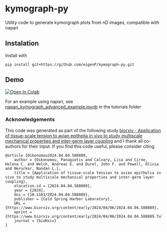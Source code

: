 # kymograph-py
Utility code to generate kymorgraph plots from nD images, compatible with napari



## Instalation

Install with

```
pip install git+https://github.com/eigenP/kymograph-py.git
```

## Demo

[![Open In Colab](https://colab.research.google.com/assets/colab-badge.svg)](https://colab.research.google.com/github/eigenP/kymograph-py/blob/main/tutorials/colab_test_kymograph_py.ipynb)


For an example using napari, see [napari_kymograph_advanced_example.ipynb](https://github.com/eigenP/kymograph-py/blob/main/tutorials/napari_kymograph_advanced_example.ipynb) in the tutorials folder



### Acknowledgements

This code was generated as part of the following study [biorxiv - Application of tissue-scale tension to avian epithelia in vivo to study multiscale mechanical properties and inter-germ layer coupling](https://www.biorxiv.org/content/10.1101/2024.04.04.588089v1) and I thank all co-authors for their input. If you find this code useful, please consider citing

```
@article {Oikonomou2024.04.04.588089,
	author = {Oikonomou, Panagiotis and Calvary, Lisa and Cirne, Helena C. and Welch, Andreas E. and Durel, John F. and Powell, Olivia and Nerurkar, Nandan L.},
	title = {Application of tissue-scale tension to avian epithelia in vivo to study multiscale mechanical properties and inter-germ layer coupling},
	elocation-id = {2024.04.04.588089},
	year = {2024},
	doi = {10.1101/2024.04.04.588089},
	publisher = {Cold Spring Harbor Laboratory},
	URL = {https://www.biorxiv.org/content/early/2024/04/06/2024.04.04.588089},
	eprint = {https://www.biorxiv.org/content/early/2024/04/06/2024.04.04.588089.full.pdf},
	journal = {bioRxiv}
}
```
